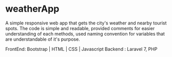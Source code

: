 # weatherApp
A simple responsive web app that gets the city's weather and nearby tourist spots. The code is simple and readable, provided comments for easier understanding of each methods, used naming convention for variables that are understandable of it's purpose.

FrontEnd: Bootstrap | HTML | CSS | Javascript
Backend : Laravel 7, PHP


